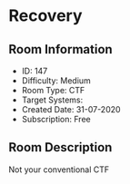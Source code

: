 ﻿# Recovery

## Room Information
- ID: 147
- Difficulty: Medium
- Room Type: CTF
- Target Systems: 
- Created Date: 31-07-2020
- Subscription: Free

## Room Description
Not your conventional CTF
